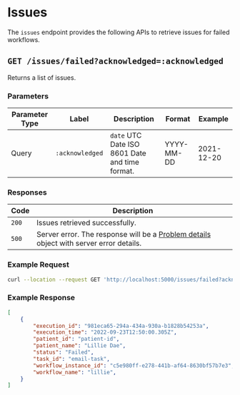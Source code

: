 <!--
  ~ Copyright 2022 Guy’s and St Thomas’ NHS Foundation Trust
  ~
  ~ Licensed under the Apache License, Version 2.0 (the "License");
  ~ you may not use this file except in compliance with the License.
  ~ You may obtain a copy of the License at
  ~
  ~ http://www.apache.org/licenses/LICENSE-2.0
  ~
  ~ Unless required by applicable law or agreed to in writing, software
  ~ distributed under the License is distributed on an "AS IS" BASIS,
  ~ WITHOUT WARRANTIES OR CONDITIONS OF ANY KIND, either express or implied.
  ~ See the License for the specific language governing permissions and
  ~ limitations under the License.
-->

# Issues

The `issues` endpoint provides the following APIs to retrieve issues for failed workflows.

## `GET /issues/failed?acknowledged=:acknowledged`

Returns a list of issues.

### Parameters

| Parameter Type | Label | Description | Format | Example |
|----------------|-------|-------------|--------|---------|
| Query | `:acknowledged` | `date` UTC Date ISO 8601 Date and time format. | YYYY-MM-DD | 2021-12-20

### Responses

| Code | Description |
|------|-------------|
| `200` | Issues retrieved successfully. |
| `500` | Server error. The response will be a [Problem details](https://datatracker.ietf.org/doc/html/rfc7807) object with server error details. |

### Example Request

```bash
curl --location --request GET 'http://localhost:5000/issues/failed?acknowledged=2021-12-20'
```

### Example Response

```json
[
    {
        "execution_id": "981eca65-294a-434a-930a-b1828b54253a",
        "execution_time": "2022-09-23T12:50:00.305Z",
        "patient_id": "patient-id",
        "patient_name": "Lillie Dae",
        "status": "Failed",
        "task_id": "email-task",
        "workflow_instance_id": "c5e980ff-e278-441b-af64-8630bf57b7e3",
        "workflow_name": "lillie",
    }
]
```